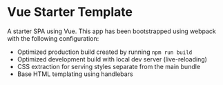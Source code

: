 # Vue Starter Template

A starter SPA using Vue. This app has been bootstrapped using webpack with the following configuration:
- Optimized production build created by running `npm run build`
- Optimized development build with local dev server (live-reloading)
- CSS extraction for serving styles separate from the main bundle
- Base HTML templating using handlebars